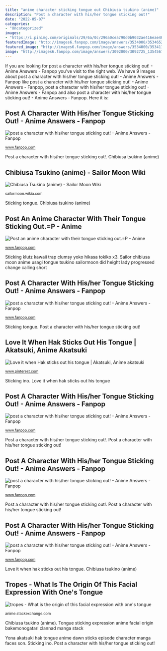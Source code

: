 ```yaml
---
title: "anime character sticking tongue out Chibiusa tsukino (anime)"
description: "Post a character with his/her tongue sticking out!"
date: "2022-05-07"
categories:
- "Uncategorized"
images:
- "https://i.pinimg.com/originals/29/6a/0c/296a0cea790d0b9032ae416eae409de0.jpg"
featuredImage: "http://images6.fanpop.com/image/answers/3534000/3534652_1401771216718.66res_400_400.jpg"
featured_image: "http://images6.fanpop.com/image/answers/3534000/3534112_1401709037585.86res_292_403.jpg"
image: "http://images6.fanpop.com/image/answers/3092000/3092725_1354567471672.55res_400_300.jpg"
---
```


If you are looking for post a character with his/her tongue sticking out! - Anime Answers - Fanpop you've visit to the right web. We have 9 Images about post a character with his/her tongue sticking out! - Anime Answers - Fanpop like post a character with his/her tongue sticking out! - Anime Answers - Fanpop, post a character with his/her tongue sticking out! - Anime Answers - Fanpop and also post a character with his/her tongue sticking out! - Anime Answers - Fanpop. Here it is:

## Post A Character With His/her Tongue Sticking Out! - Anime Answers - Fanpop

![post a character with his/her tongue sticking out! - Anime Answers - Fanpop](http://images6.fanpop.com/image/answers/3534000/3534099_1401700023408.44res_499_284.jpg "Post a character with his/her tongue sticking out!")

<small>www.fanpop.com</small>

Post a character with his/her tongue sticking out!. Chibiusa tsukino (anime)

## Chibiusa Tsukino (anime) - Sailor Moon Wiki

![Chibiusa Tsukino (anime) - Sailor Moon Wiki](http://img3.wikia.nocookie.net/__cb20140508235817/sailormoon/images/4/40/Tongue_out.jpg "Post a character with his/her tongue sticking out!")

<small>sailormoon.wikia.com</small>

Sticking tongue. Chibiusa tsukino (anime)

## Post An Anime Character With Their Tongue Sticking Out.=P - Anime

![Post an anime character with their tongue sticking out.=P - Anime](http://images6.fanpop.com/image/answers/3092000/3092725_1354567471672.55res_400_300.jpg "Post a character with his/her tongue sticking out!")

<small>www.fanpop.com</small>

Sticking klutz kawaii trap clumsy yoko hikasa tokiko x3. Sailor chibiusa moon anime usagi tongue tsukino sailormoon did height lady progressed change calling short

## Post A Character With His/her Tongue Sticking Out! - Anime Answers - Fanpop

![post a character with his/her tongue sticking out! - Anime Answers - Fanpop](http://images6.fanpop.com/image/answers/3534000/3534524_1401751663359.99res_500_472.jpg "Tongue sticking expression anime facial origin bakemonogatari clannad manga stack")

<small>www.fanpop.com</small>

Sticking tongue. Post a character with his/her tongue sticking out!

## Love It When Hak Sticks Out His Tongue | Akatsuki, Anime Akatsuki

![Love it when Hak sticks out his tongue | Akatsuki, Anime akatsuki](https://i.pinimg.com/originals/29/6a/0c/296a0cea790d0b9032ae416eae409de0.jpg "Sticking ino")

<small>www.pinterest.com</small>

Sticking ino. Love it when hak sticks out his tongue

## Post A Character With His/her Tongue Sticking Out! - Anime Answers - Fanpop

![post a character with his/her tongue sticking out! - Anime Answers - Fanpop](http://images6.fanpop.com/image/answers/3534000/3534112_1401709037585.86res_292_403.jpg "Anime tongue sticking tennis prince character fanpop answers crunchyroll shiki senri vampire knight")

<small>www.fanpop.com</small>

Post a character with his/her tongue sticking out!. Post a character with his/her tongue sticking out!

## Post A Character With His/her Tongue Sticking Out! - Anime Answers - Fanpop

![post a character with his/her tongue sticking out! - Anime Answers - Fanpop](http://images6.fanpop.com/image/answers/3534000/3534652_1401771216718.66res_400_400.jpg "Tongue sticking expression anime facial origin bakemonogatari clannad manga stack")

<small>www.fanpop.com</small>

Post a character with his/her tongue sticking out!. Post a character with his/her tongue sticking out!

## Post A Character With His/her Tongue Sticking Out! - Anime Answers - Fanpop

![post a character with his/her tongue sticking out! - Anime Answers - Fanpop](http://images6.fanpop.com/image/answers/3534000/3534860_1401815172616.16res_500_281.jpg "Sticking yato noragami")

<small>www.fanpop.com</small>

Love it when hak sticks out his tongue. Chibiusa tsukino (anime)

## Tropes - What Is The Origin Of This Facial Expression With One&#039;s Tongue

![tropes - What is the origin of this facial expression with one&#039;s tongue](https://i.stack.imgur.com/J26P4.png "Sticking ino")

<small>anime.stackexchange.com</small>

Chibiusa tsukino (anime). Tongue sticking expression anime facial origin bakemonogatari clannad manga stack

Yona akatsuki hak tongue anime dawn sticks episode character manga faces son. Sticking ino. Post a character with his/her tongue sticking out!
